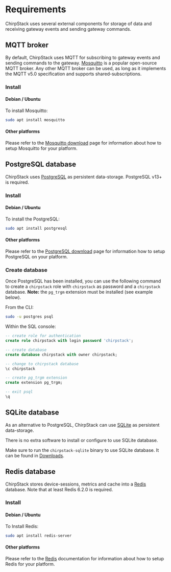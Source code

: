 # Requirements

ChirpStack uses several external components for storage of data and receiving
gateway events and sending gateway commands.

## MQTT broker

By default, ChirpStack uses MQTT for subscribing to gateway events and sending
commands to the gateway. [Mosquitto](http://mosquitto.org) is a popular
open-source MQTT broker. Any other MQTT broker can be used, as long as it
implements the MQTT v5.0 specification and supports shared-subscriptions.

### Install

#### Debian / Ubuntu

To install Mosquitto:

```bash
sudo apt install mosquitto
```

#### Other platforms

Please refer to the [Mosquitto download](https://mosquitto.org/download/) page
for information about how to setup Mosquitto for your platform.

## PostgreSQL database

ChirpStack uses [PostgreSQL](https://www.postgresql.org) as persistent
data-storage. PostgreSQL v13+ is required.

### Install

#### Debian / Ubuntu

To install the PostgreSQL:

```bash
sudo apt install postgresql
```

#### Other platforms

Please refer to the [PostgreSQL download](https://www.postgresql.org/download/)
page for information how to setup PostgreSQL on your platform.

### Create database 

Once PostgreSQL has been installed, you can use the following command to
create a `chirpstack` role with `chirpstack` as password and a `chirpstack`
database. **Note:** the `pg_trgm` extension must be installed (see example
below).

From the CLI:

```bash
sudo -u postgres psql
```

Within the SQL console:

```sql
-- create role for authentication
create role chirpstack with login password 'chirpstack';

-- create database
create database chirpstack with owner chirpstack;

-- change to chirpstack database
\c chirpstack

-- create pg_trgm extension
create extension pg_trgm;

-- exit psql
\q
```

## SQLite database

As an alternative to PostgreSQL, ChirpStack can use [SQLite](https://www.sqlite.org) as persistent
data-storage.

There is no extra software to install or configure to use SQLite database.

Make sure to run the `chirpstack-sqlite` binary to use SQLite database. It can be found in
[Downloads](https://www.chirpstack.io/docs/chirpstack/downloads.html).

## Redis database

ChirpStack stores device-sessions, metrics and cache into a [Redis](http://redis.io)
database. Note that at least Redis 6.2.0 is required.

### Install

#### Debian / Ubuntu

To Install Redis:

```bash
sudo apt install redis-server
```

#### Other platforms

Please refer to the [Redis](https://redis.io/) documentation for information
about how to setup Redis for your platform.
